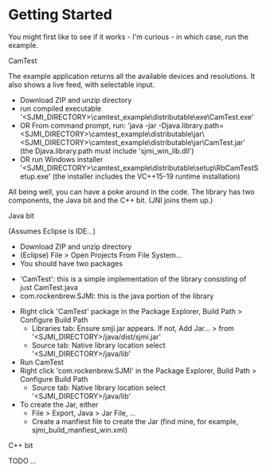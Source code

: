 # Getting Started

You might first like to see if it works - I'm curious - in which case, run the example.

CamTest 

The example application returns all the available devices and resolutions. It also shows a live feed, with selectable input.

* Download ZIP and unzip directory
* run compiled executable '<SJMI_DIRECTORY>\camtest_example\distributable\exe\CamTest.exe'
* OR From command prompt, run:
  'java -jar -Djava.library.path=<SJMI_DIRECTORY>\camtest_example\distributable\jar\ <SJMI_DIRECTORY>\camtest_example\distributable\jar\CamTest.jar'
  (the Djava.library.path must include 'sjmi_win_lib.dll')
* OR run Windows installer '<SJMI_DIRECTORY>\camtest_example\distributable\setup\RbCamTestSetup.exe'
 (the installer includes the VC++15-19 runtime installation)
 
 
All being well, you can have a poke around in the code. The library has two components, the Java bit and the C++ bit. (JNI joins them up.)

Java bit

(Assumes Eclipse is IDE...)

* Download ZIP and unzip directory
* (Eclipse) File > Open Projects From File System...
* You should have two packages
 - 'CamTest': this is a simple implementation of the library consisting of just CamTest.java
 - com.rockenbrew.SJMI: this is the java portion of the library
* Right click 'CamTest' package in the Package Explorer, Build Path > Configure Build Path 
  * Libraries tab: Ensure smji.jar appears. If not, Add Jar... > from '<SJMI_DIRECTORY>/java/dist/sjmi.jar'
  * Source tab: Native library location select '<SJMI_DIRECTORY>/java/lib'
* Run CamTest
* Right click 'com.rockenbrew.SJMI' in the Package Explorer, Build Path > Configure Build Path 
  * Source tab: Native library location select '<SJMI_DIRECTORY>/java/lib'
* To create the Jar, either  
  * File > Export, Java > Jar File, ...
  * Create a manfiest file to create the Jar (find mine, for example, sjmi_build_manfiest_win.xml)

 C++ bit
 
TODO ...
